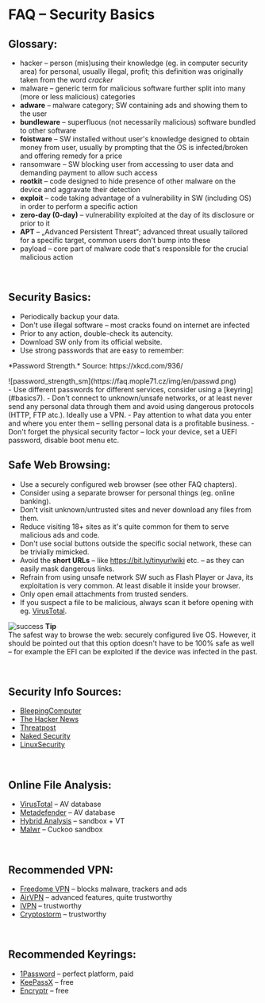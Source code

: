 # FAQ &ndash; Security Basics

## Glossary:
- <span class="green">hacker</span> &ndash; person (mis)using their knowledge (eg. in computer security area) for personal, usually illegal, profit; this definition was originally taken from the word *cracker*
- <span class="green">malware</span> &ndash; generic term for malicious software further split into many (more or less malicious) categories
- **adware** &ndash; malware category; SW containing ads and showing them to the user
- **bundleware** &ndash; superfluous (not necessarily malicious) software bundled to other software
- **foistware** &ndash; SW installed without user's knowledge designed to obtain money from user, usually by prompting that the OS is infected/broken and offering remedy for a price
- <span class="green">ransomware</span> &ndash; SW blocking user from accessing to user data and demanding payment to allow such access
- **rootkit** &ndash; code designed to hide presence of other malware on the device and aggravate their detection
- **exploit** &ndash; code taking advantage of a vulnerability in SW (including OS) in order to perform a specific action
- **zero-day (0-day)** &ndash; vulnerability exploited at the day of its disclosure or prior to it
- **APT** &ndash; &bdquo;Advanced Persistent Threat&ldquo;; advanced threat usually tailored for a specific target, common users don't bump into these
- <span class="green">payload</span> &ndash; core part of malware code that's responsible for the crucial malicious action

<br>

## Security Basics:
- Periodically backup your data.
- Don't use illegal software &ndash; most cracks found on internet are infected
- Prior to any action, double-check its autencity.
- Download SW only from its official website.
- Use strong passwords that are easy to remember:
<li style="list-style-type: none"><p class="imgsrc">*Password Strength.* Source: https://xkcd.com/936/</p>
![password_strength_sm](https://faq.mople71.cz/img/en/passwd.png)</li>
- Use different passwords for different services, consider using a [keyring](#basics7).
- Don't connect to unknown/unsafe networks, or at least never send any personal data through them and avoid using dangerous protocols (HTTP, FTP atc.). Ideally use a VPN.
- Pay attention to what data you enter and where you enter them &ndash; selling personal data is a profitable business.
- Don't forget the physical security factor &ndash; lock your device, set a UEFI password, disable boot menu etc.

<br>

## Safe Web Browsing:
- Use a securely configured web browser (see other FAQ chapters).
- Consider using a separate browser for personal things (eg. online banking).
- Don't visit unknown/untrusted sites and never download any files from them.
- Reduce visiting 18+ sites as it's quite common for them to serve malicious ads and code.
- Don't use social buttons outside the specific social network, these can be trivially mimicked.
- Avoid the **short URLs** &ndash; like https://bit.ly/tinyurlwiki etc. &ndash; as they can easily mask dangerous links.
- Refrain from using unsafe network SW such as <span class="red">Flash Player</span> or <span class="red">Java</span>, its exploitation is very common. At least disable it inside your browser.
- Only open email attachments from trusted senders.
- If you suspect a file to be malicious, always scan it before opening with eg.  [VirusTotal](https://www.virustotal.com/).

<div class="alert success"><p><img src="https://mople71.cz/img/success.png" alt="success"> <strong>Tip</strong><br>
The safest way to browse the web: <span class="green">securely configured live OS</span>. However, it should be pointed out that this option doesn't have to be 100% safe as well &ndash; for example the EFI can be exploited if the device was infected in the past.</p></div>

<br>

## Security Info Sources:
- [BleepingComputer](https://www.bleepingcomputer.com/)
- [The Hacker News](http://thehackernews.com/)
- [Threatpost](https://threatpost.com/)
- [Naked Security](https://nakedsecurity.sophos.com/)
- [LinuxSecurity](http://www.linuxsecurity.com/)

<br>

## Online File Analysis:
- [VirusTotal](https://www.virustotal.com/) &ndash; AV database
- [Metadefender](https://www.metadefender.com/) &ndash; AV database
- [Hybrid Analysis](https://www.reverse.it/) &ndash; sandbox + VT
- [Malwr](https://malwr.com/submission/) &ndash; Cuckoo sandbox

<br>

## Recommended VPN:
- [Freedome VPN](https://www.f-secure.com/en/web/home_global/freedome/) &ndash; blocks malware, trackers and ads
- [AirVPN](https://airvpn.org/) &ndash; advanced features, quite trustworthy
- [IVPN](https://www.ivpn.net/) &ndash; trustworthy
- [Cryptostorm](https://cryptostorm.is/) &ndash; trustworthy

<br>

## Recommended Keyrings:
- [1Password](https://1password.com/) &ndash; perfect platform, paid
- [KeePassX](https://www.keepassx.org/) &ndash; free
- [Encryptr](https://spideroak.com/solutions/encryptr/) &ndash; free
